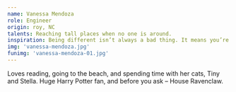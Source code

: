 ```yaml
---
name: Vanessa Mendoza
role: Engineer
origin: roy, NC
talents: Reaching tall places when no one is around.
inspiration: Being different isn’t always a bad thing. It means you’re brave enough to be yourself.” – Luna Lovegood
img: 'vanessa-mendoza.jpg'
funimg: 'vanessa-mendoza-01.jpg'
---
```

Loves reading, going to the beach, and spending time with her cats, Tiny and Stella. Huge Harry Potter fan, and before you ask – House Ravenclaw.